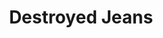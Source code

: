 ---
ee_id: '4463'
site: '1'
type: '2'
long_id: 2018-125 Destroyed Jeans
url: 2018-125-destroyed-jeans
year: '2019'
medium: Vinyl prints onto 8 hanging banners
commission: Sharjah Art Foundation
add_credit: Sharjah Art Foundation
dims: 650 x 250 cm
pitch: 'Went big 4 this! '
ps:
live_url:
related:
title: Destroyed Jeans
youtube:
imgs: |-
  destroyed-jeans-2018-125-db-saf--wbBE.jpg
  destroyed-jeans-2018-125-db-saf--2s34.jpg
subheading:
year2: '2019'
download:
add_credits:
related_code:
! '':
layout: things-i-made
---